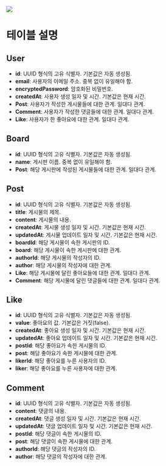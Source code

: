 
![](https://i.imgur.com/HIAP7GQ.png)

# 테이블 설명

## User
- **id**: UUID 형식의 고유 식별자. 기본값은 자동 생성됨.
- **email**: 사용자의 이메일 주소. 중복 없이 유일해야 함.
- **encryptedPassword**: 암호화된 비밀번호.
- **createdAt**: 사용자 생성 일자 및 시간. 기본값은 현재 시간.
- **Post**: 사용자가 작성한 게시물들에 대한 관계. 일대다 관계.
- **Comment**: 사용자가 작성한 댓글들에 대한 관계. 일대다 관계.
- **Like**: 사용자가 한 좋아요에 대한 관계. 일대다 관계.

## Board
- **id**: UUID 형식의 고유 식별자. 기본값은 자동 생성됨.
- **name**: 게시판 이름. 중복 없이 유일해야 함.
- **Post**: 해당 게시판에 작성된 게시물들에 대한 관계. 일대다 관계.

## Post
- **id**: UUID 형식의 고유 식별자. 기본값은 자동 생성됨.
- **title**: 게시물의 제목.
- **content**: 게시물의 내용.
- **createdAt**: 게시물 생성 일자 및 시간. 기본값은 현재 시간.
- **updatedAt**: 게시물 업데이트 일자 및 시간. 기본값은 현재 시간.
- **boardId**: 해당 게시물이 속한 게시판의 ID.
- **board**: 해당 게시물이 속한 게시판에 대한 관계.
- **authorId**: 해당 게시물의 작성자의 ID.
- **author**: 해당 게시물의 작성자에 대한 관계.
- **Like**: 해당 게시물에 달린 좋아요들에 대한 관계. 일대다 관계.
- **Comment**: 해당 게시물에 달린 댓글들에 대한 관계. 일대다 관계.

## Like
- **id**: UUID 형식의 고유 식별자. 기본값은 자동 생성됨.
- **value**: 좋아요의 값. 기본값은 거짓(false).
- **createdAt**: 좋아요 생성 일자 및 시간. 기본값은 현재 시간.
- **updatedAt**: 좋아요 업데이트 일자 및 시간. 기본값은 현재 시간.
- **postId**: 해당 좋아요가 속한 게시물의 ID.
- **post**: 해당 좋아요가 속한 게시물에 대한 관계.
- **likerId**: 해당 좋아요를 누른 사용자의 ID.
- **liker**: 해당 좋아요를 누른 사용자에 대한 관계.

## Comment
- **id**: UUID 형식의 고유 식별자. 기본값은 자동 생성됨.
- **content**: 댓글의 내용.
- **createdAt**: 댓글 생성 일자 및 시간. 기본값은 현재 시간.
- **updatedAt**: 댓글 업데이트 일자 및 시간. 기본값은 현재 시간.
- **postId**: 해당 댓글이 속한 게시물의 ID.
- **post**: 해당 댓글이 속한 게시물에 대한 관계.
- **authorId**: 해당 댓글의 작성자의 ID.
- **author**: 해당 댓글의 작성자에 대한 관계.